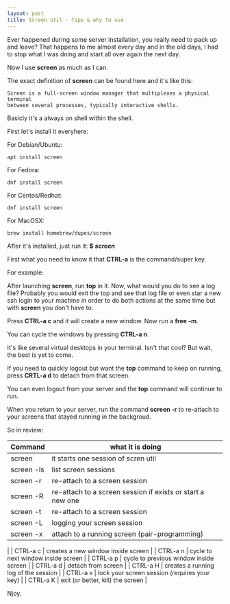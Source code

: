 ```yaml
---
layout: post
title: Screen util - Tips & why to use
---
```


Ever happened during some server installation, you really need to pack up and leave?
That happens to me almost every day and in the old days, I had to stop what I was doing and start all over again the next day.

Now I use **screen** as much as I can.

The exact definition of **screen** can be found here and it's like this:
```
Screen is a full-screen window manager that multiplexes a physical terminal
between several processes, typically interactive shells.
```

Basicly it's a always on shell within the shell.

First let's install it everyhere:

For Debian/Ubuntu:
```
apt install screen
```
For Fedora:
```
dnf install screen
```
For Centos/Redhat:
```
dnf install screen
```
For MacOSX:
```
brew install homebrew/dupes/screen
```

After it's installed, just run it: **$** ***screen***

First what you need to know it that **CTRL-a** is the command/super key.

For example:

After launching **screen**, run **top** in it. Now, what would you do to see a log file? Probably you would exit the top and see that log file or even star a new ssh login to your machine in order to do both actions at the same time but with **screen** you don't have to.

Press **CTRL-a c** and it will create a new window. Now run a **free -m**.

You can cycle the windows by pressing **CTRL-a n**.

It's like several virtual desktops in your terminal. Isn't that cool? But wait, the best is yet to come.

If you need to quickly logout but want the **top** command to keep on running, press **CRTL-a d** to detach from that screen.

You can even logout from your server and the **top** command will continue to run.

When you return to your server, run the command **screen -r** to re-attach to your screens that stayed running in the backgroud.

So in review:

| Command  | what it is doing |
|---|---|
| screen | it starts one session of scren util |
| screen -ls | list screen sessions |
| screen -r | re-attach to a screen session |
| screen -R | re-attach to a screen session if exists or start a new one |
| screen -t | re-attach to a screen session |
| screen -L | logging your screen session |
| screen -x | attach to a running screen (pair-programming) |
|
| CTRL-a c | creates a new window inside screen |
| CTRL-a n | cycle to next window inside screen |
| CTRL-a p | cycle to previous window inside screen |
| CTRL-a d | detach from screen |
| CTRL-a H | creates a running log of the session |
| CTRL-a x | lock your screen session (requires your key) |
| CTRL-a K | exit (or better, kill) the screen |

Njoy.

